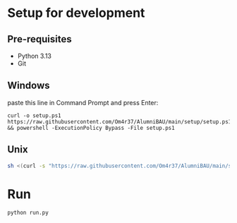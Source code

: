 # Setup for development
## Pre-requisites
- Python 3.13
- Git
## Windows
paste this line in Command Prompt and press Enter:
```
curl -o setup.ps1 https://raw.githubusercontent.com/Om4r37/AlumniBAU/main/setup/setup.ps1 && powershell -ExecutionPolicy Bypass -File setup.ps1
```
## Unix
```sh
sh <(curl -s "https://raw.githubusercontent.com/Om4r37/AlumniBAU/main/setup/setup.sh")
```
# Run
```
python run.py
```